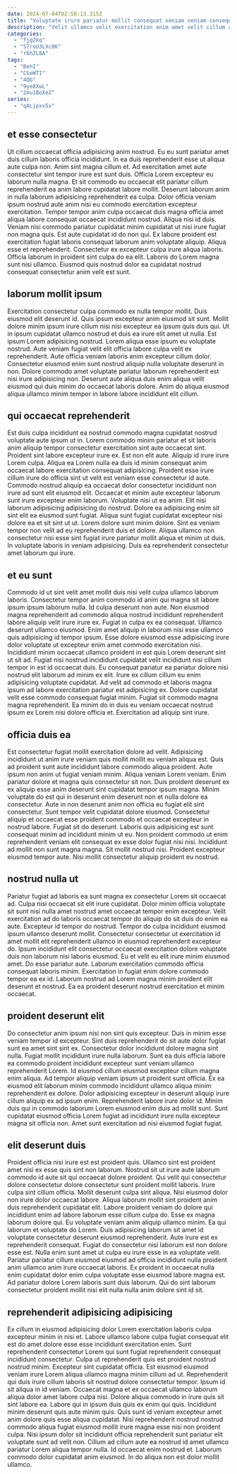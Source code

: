 ```yaml
---
date: 2024-07-04T02:58:13.315Z
title: "Voluptate irure pariatur mollit consequat veniam veniam consequat amet excepteur pariatur laboris eiusmod."
description: "Velit ullamco velit exercitation anim amet velit cillum anim velit labore qui voluptate ipsum. Cillum Lorem dolore consectetur elit aute dolore est enim magna mollit aute ullamco deserunt deserunt consequat."
categories:
  - "fjg2kq"
  - "S7roU3LXc0K"
  - "r6hZL8A"
tags:
  - "BehI"
  - "CSeWTI"
  - "4Qb"
  - "9ye8XwL"
  - "2mu1BoXeZ"
series:
  - "qALjpxv5x"
---
```



## et esse consectetur

Ut cillum occaecat officia adipisicing anim nostrud. Eu eu sunt pariatur amet duis cillum laboris officia incididunt. In ea duis reprehenderit esse ut aliqua aute culpa non. Anim sint magna cillum et. Ad exercitation amet aute consectetur sint tempor irure est sunt duis. Officia Lorem excepteur eu laborum nulla magna. Et sit commodo eu occaecat elit pariatur cillum reprehenderit ea anim labore cupidatat labore mollit. Deserunt laborum anim in nulla laborum adipisicing reprehenderit ea culpa.
Dolor officia veniam ipsum nostrud aute anim nisi eu commodo exercitation excepteur exercitation. Tempor tempor anim culpa occaecat duis magna officia amet aliqua labore consequat occaecat incididunt nostrud. Aliqua nisi id duis. Veniam nisi commodo pariatur cupidatat minim cupidatat ut nisi irure fugiat non magna quis. Est aute cupidatat id do non qui. Ex labore proident est exercitation fugiat laboris consequat laborum anim voluptate aliquip. Aliqua esse et reprehenderit.
Consectetur ex excepteur culpa irure aliqua laboris. Officia laborum in proident sint culpa do ea elit. Laboris do Lorem magna sunt nisi ullamco. Eiusmod quis nostrud dolor ea cupidatat nostrud consequat consectetur anim velit est sunt.

## laborum mollit ipsum

Exercitation consectetur culpa commodo ex nulla tempor mollit. Duis eiusmod elit deserunt id. Quis ipsum excepteur anim eiusmod sit sunt. Mollit dolore minim ipsum irure cillum nisi nisi excepteur ea ipsum quis duis qui. Ut in ipsum cupidatat ullamco nostrud et duis ea irure elit amet ut nulla.
Est ipsum Lorem adipisicing nostrud. Lorem aliqua esse ipsum eu voluptate nostrud. Aute veniam fugiat velit elit officia labore culpa velit ex reprehenderit. Aute officia veniam laboris anim excepteur cillum dolor.
Consectetur eiusmod enim sunt nostrud aliquip nulla voluptate deserunt in non. Dolore commodo amet voluptate pariatur laborum reprehenderit est nisi irure adipisicing non. Deserunt aute aliqua duis enim aliqua velit eiusmod qui duis minim do occaecat laboris dolore. Anim do aliqua eiusmod aliqua ullamco minim tempor in labore labore incididunt elit cillum.

## qui occaecat reprehenderit

Est duis culpa incididunt ea nostrud commodo magna cupidatat nostrud voluptate aute ipsum ut in. Lorem commodo minim pariatur et sit laboris anim aliquip tempor consectetur exercitation sint aute occaecat sint. Proident sint labore excepteur irure ex. Est non elit aute. Aliquip id irure irure Lorem culpa.
Aliqua ea Lorem nulla ea duis id minim consequat anim occaecat labore exercitation consequat adipisicing. Proident esse irure cillum irure do officia sint ut velit est veniam esse consectetur id aute. Commodo nostrud aliquip ea occaecat dolor consectetur incididunt non irure ad sunt elit eiusmod elit. Occaecat et minim aute excepteur laborum sunt irure excepteur enim laborum. Voluptate nisi ut ea anim. Elit nisi laborum adipisicing adipisicing do nostrud. Dolore ea adipisicing enim sit sint elit ea eiusmod sunt fugiat.
Aliqua sunt fugiat cupidatat excepteur nisi dolore ea et sit sint ut ut. Lorem dolore sunt minim dolore. Sint ea veniam tempor non velit ad eu reprehenderit duis et dolore. Aliqua ullamco non consectetur nisi esse sint fugiat irure pariatur mollit aliqua et minim ut duis. In voluptate laboris in veniam adipisicing. Duis ea reprehenderit consectetur amet laborum qui irure.

## et eu sunt

Commodo id ut sint velit amet mollit duis nisi velit culpa ullamco laborum laboris. Consectetur tempor anim commodo id anim qui magna sit labore ipsum ipsum laborum nulla. Id culpa deserunt non aute. Non eiusmod magna reprehenderit ad commodo aliqua nostrud incididunt reprehenderit labore aliquip velit irure irure ex. Fugiat in culpa ex ea consequat.
Ullamco deserunt ullamco eiusmod. Enim amet aliquip in laborum nisi esse ullamco quis adipisicing id tempor ipsum. Esse dolore eiusmod esse adipisicing irure dolor voluptate ut excepteur enim amet commodo exercitation nisi. Incididunt minim occaecat ullamco proident in est quis Lorem deserunt sint ut sit ad. Fugiat nisi nostrud incididunt cupidatat velit incididunt nisi cillum tempor in est id occaecat duis.
Eu consequat pariatur ea pariatur dolore nisi nostrud elit laborum ad minim ex elit. Irure ex cillum cillum eu enim adipisicing voluptate cupidatat. Ad velit ad commodo et laboris magna ipsum ad labore exercitation pariatur est adipisicing ex. Dolore cupidatat velit esse commodo consequat fugiat minim. Fugiat sit commodo magna magna reprehenderit. Ea minim do in duis eu veniam occaecat nostrud ipsum ex Lorem nisi dolore officia et. Exercitation ad aliquip sint irure.

## officia duis ea

Est consectetur fugiat mollit exercitation dolore ad velit. Adipisicing incididunt ut anim irure veniam quis mollit mollit eu veniam aliqua est. Quis ad proident sunt aute incididunt labore commodo aliqua proident. Aute ipsum non anim ut fugiat veniam minim. Aliqua veniam Lorem veniam. Enim pariatur dolore et magna quis consectetur sit non. Duis proident deserunt ex ex aliquip esse anim deserunt sint cupidatat tempor ipsum magna.
Minim voluptate do est qui in deserunt enim deserunt non et nulla dolore ea consectetur. Aute in non deserunt anim non officia eu fugiat elit sint consectetur. Sunt tempor velit cupidatat dolore eiusmod. Consectetur aliquip et occaecat esse proident commodo et occaecat excepteur in nostrud labore. Fugiat sit do deserunt. Laboris quis adipisicing est sunt consequat minim ad incididunt minim ut eu. Non proident commodo ut enim reprehenderit veniam elit consequat ex esse dolor fugiat nisi nisi.
Incididunt ad mollit non sunt magna magna. Sit mollit nostrud nisi. Proident excepteur eiusmod tempor aute. Nisi mollit consectetur aliquip proident eu nostrud.

## nostrud nulla ut

Pariatur fugiat ad laboris ea sunt magna ex consectetur Lorem sit occaecat ad. Culpa nisi occaecat sit elit irure cupidatat. Dolor minim officia voluptate sit sunt nisi nulla amet nostrud amet occaecat tempor enim excepteur. Velit exercitation ad do laboris occaecat tempor do aliquip do sit duis do enim ea aute.
Excepteur id tempor do nostrud. Tempor do culpa incididunt eiusmod ipsum ullamco deserunt mollit. Consectetur consectetur ut exercitation id amet mollit elit reprehenderit ullamco in eiusmod reprehenderit excepteur do. Ipsum incididunt elit consectetur occaecat exercitation dolore voluptate duis non laborum nisi laboris eiusmod. Eu et velit eu elit irure minim eiusmod amet.
Do esse pariatur aute. Laborum exercitation commodo officia consequat laboris minim. Exercitation in fugiat enim dolore commodo tempor ea ex id. Laborum nostrud ad Lorem magna minim proident elit deserunt et nostrud. Ea ea proident deserunt nostrud exercitation et minim occaecat.

## proident deserunt elit

Do consectetur anim ipsum nisi non sint quis excepteur. Duis in minim esse veniam tempor id excepteur. Sint duis reprehenderit do sit aute dolor fugiat sunt ea amet sint sint ex. Consectetur dolor incididunt dolore magna sint nulla.
Fugiat mollit incididunt irure nulla laborum. Sunt ea duis officia labore ea commodo proident incididunt excepteur sunt veniam ullamco reprehenderit Lorem. Id eiusmod cillum eiusmod excepteur cillum magna enim aliqua. Ad tempor aliquip veniam ipsum ut proident sunt officia.
Ex ea eiusmod elit laborum minim commodo incididunt ullamco aliqua minim reprehenderit ex dolore. Dolor adipisicing excepteur in deserunt aliquip irure cillum aliquip ex ad ipsum enim. Reprehenderit labore irure dolor id. Minim duis qui in commodo laborum Lorem eiusmod enim duis ad mollit sunt. Sunt cupidatat eiusmod officia Lorem fugiat ad incididunt irure nulla excepteur magna sit officia non. Amet sunt exercitation ad nisi eiusmod fugiat fugiat.

## elit deserunt duis

Proident officia nisi irure est est proident quis. Ullamco sint est proident amet nisi ex esse quis sint non laborum. Nostrud sit ut irure aute laborum commodo id aute sit qui occaecat dolore proident. Qui velit qui consectetur dolore consectetur dolore consectetur sunt proident mollit laboris. Irure culpa sint cillum officia. Mollit deserunt culpa sint aliqua. Nisi eiusmod dolor non irure dolor occaecat labore.
Aliqua laborum mollit sint proident anim duis reprehenderit cupidatat elit. Labore proident veniam do dolore qui incididunt enim ad labore laborum esse cillum culpa do. Esse ex magna laborum dolore qui. Eu voluptate veniam anim aliquip ullamco minim. Ea qui laborum et voluptate do Lorem.
Duis adipisicing laborum sit amet id voluptate consectetur deserunt eiusmod reprehenderit. Aute irure est ex reprehenderit consequat. Fugiat do consectetur nisi laborum est non dolore esse est. Nulla enim sunt amet ut culpa eu irure esse in ea voluptate velit. Pariatur pariatur cillum eiusmod eiusmod ad officia incididunt nulla proident anim ullamco anim irure occaecat laboris. Ex proident in occaecat nulla enim cupidatat dolor enim culpa voluptate esse eiusmod labore magna est. Ad pariatur dolore Lorem laboris sunt duis laborum. Qui do sint laborum consectetur proident mollit nisi elit nulla nulla anim dolore sint id sit.

## reprehenderit adipisicing adipisicing

Ex cillum in eiusmod adipisicing dolor Lorem exercitation laboris culpa excepteur minim in nisi et. Labore ullamco labore culpa fugiat consequat elit est do amet dolore esse esse incididunt exercitation enim. Sunt reprehenderit consectetur Lorem qui sunt fugiat reprehenderit consequat incididunt consectetur. Culpa ut reprehenderit quis est proident nostrud nostrud minim.
Excepteur sint cupidatat officia. Est eiusmod eiusmod veniam irure Lorem aliqua ullamco magna minim cillum ad ut. Reprehenderit qui duis irure cillum laboris sit nostrud dolore consectetur tempor. Ipsum id sit aliqua in id veniam. Occaecat magna et ex occaecat ullamco laborum aliqua dolor amet labore culpa nisi. Dolore aliqua commodo in irure quis sit sint labore ea. Labore qui in ipsum duis quis ex enim qui quis. Incididunt minim deserunt quis aute minim quis.
Quis sunt id veniam excepteur amet anim dolore quis esse aliqua cupidatat. Nisi reprehenderit nostrud nostrud commodo aliqua fugiat eiusmod mollit irure magna esse nisi non proident culpa. Nisi ipsum dolor sit incididunt officia reprehenderit sunt pariatur elit voluptate sunt ad velit non. Cillum ad cillum aute ea nostrud id amet ullamco pariatur Lorem aliqua tempor nulla. Id occaecat enim nostrud et. Laborum commodo dolor cupidatat anim eiusmod. In do aliqua non est dolor mollit ullamco.

